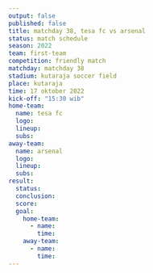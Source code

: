 ```yaml
---
output: false
published: false
title: matchday 38, tesa fc vs arsenal
status: match schedule
season: 2022
team: first-team
competition: friendly match
matchday: matchday 38
stadium: kutaraja soccer field
place: kutaraja
time: 17 oktober 2022
kick-off: "15:30 wib"
home-team:
  name: tesa fc
  logo:
  lineup:
  subs:
away-team:
  name: arsenal
  logo:
  lineup:
  subs:
result:
  status: 
  conclusion:
  score:
  goal:
    home-team:
      - name:
        time:
    away-team:
      - name:
        time:
---
```

